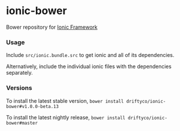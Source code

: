 # ionic-bower

Bower repository for [Ionic Framework](http://github.com/driftyco/ionic)

### Usage

Include `src/ionic.bundle.src` to get ionic and all of its dependencies.

Alternatively, include the individual ionic files with the dependencies separately.

### Versions

To install the latest stable version, `bower install driftyco/ionic-bower#v1.0.0-beta.13`

To install the latest nightly release, `bower install driftyco/ionic-bower#master`
